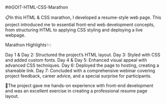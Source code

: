 #🌐GOIT-HTML-CSS-Marathon

📋In this HTML & CSS marathon, I developed a resume-style web page. This project introduced me to essential front-end web development concepts, from structuring HTML to applying CSS styling and deploying a live webpage.

Marathon Highlights✨:

Day 1 & Day 2: Structured the project’s HTML layout.
Day 3: Styled with CSS and added custom fonts.
Day 4 & Day 5: Enhanced visual appeal with advanced CSS techniques.
Day 6: Deployed the page to hosting, creating a shareable link.
Day 7: Concluded with a comprehensive webinar covering project feedback, career advice, and a special surprise for participants.

🏁The project gave me hands-on experience with front-end development and was an excellent exercise in creating a professional resume page layout.

